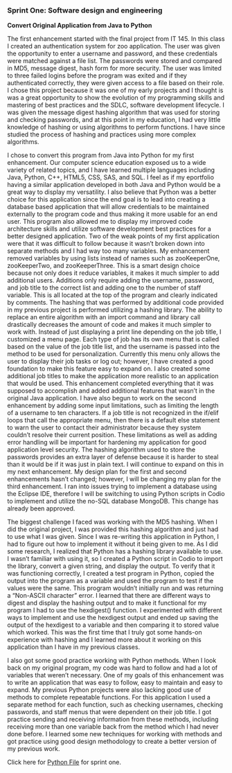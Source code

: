 ### **Sprint One: Software design and engineering**
**Convert Original Application from Java to Python**

The first enhancement started with the final project from IT 145. In this class I created an authentication system for zoo application. The user was given the opportunity to enter a username and password, and these credentials were matched against a file list. The passwords were stored and compared in MD5, message digest, hash form for more security. The user was limited to three failed logins before the program was exited and if they authenticated correctly, they were given access to a file based on their role. I chose this project because it was one of my early projects and I thought is was a great opportunity to show the evolution of my programming skills and mastering of best practices and the SDLC, software development lifecycle. I was given the message digest hashing algorithm that was used for storing and checking passwords, and at this point in my education, I had very little knowledge of hashing or using algorithms to perform functions. I have since studied the process of hashing and practices using more complex algorithms. 

I chose to convert this program from Java into Python for my first enhancement. Our computer science education exposed us to a wide variety of related topics, and I have learned multiple languages including Java, Python, C++, HTML5, CSS, SAS, and SQL. I feel as if my eportfolio having a similar application developed in both Java and Python would be a great way to display my versatility. I also believe that Python was a better choice for this application since the end goal is to lead into creating a database based application that will allow credentials to be maintained externally to the program code and thus making it more usable for an end user.  This program also allowed me to display my improved code architecture skills and utilize software development best practices for a better designed application. Two of the weak points of my first application were that it was difficult to follow because it wasn’t broken down into separate methods and I had way too many variables. My enhancement removed variables by using lists instead of names such as zooKeeperOne, zooKeeperTwo, and zooKeeperThree. This is a smart design choice because not only does it reduce variables, it makes it much simpler to add additional users. Additions only require adding the username, password, and job title to the correct list and adding one to the number of staff variable. This is all located at the top of the program and clearly indicated by comments. The hashing that was performed by additional code provided in my previous project is performed utilizing a hashing library. The ability to replace an entire algorithm with an import command and library call drastically decreases the amount of code and makes it much simpler to work with. Instead of just displaying a print line depending on the job title, I customized a menu page. Each type of job has its own menu that is called based on the value of the job title list, and the username is passed into the method to be used for personalization. Currently this menu only allows the user to display their job tasks or log out; however, I have created a good foundation to make this feature easy to expand on. I also created some additional job titles to make the application more realistic to an application that would be used. This enhancement completed everything that it was supposed to accomplish and added additional features that wasn’t in the original Java application. I have also begun to work on the second enhancement by adding some input limitations, such as limiting the length of a username to ten characters. If a job title is not recognized in the if/elif loops that call the appropriate menu, then there is a default else statement to warn the user to contact their administrator because they system couldn’t resolve their current position. These limitations as well as adding error handling will be important for hardening my application for good application level security. The hashing algorithm used to store the passwords provides an extra layer of defense because it is harder to steal than it would be if it was just in plain text. I will continue to expand on this in my next enhancement. My design plan for the first and second enhancements hasn’t changed; however, I will be changing my plan for the third enhancement. I ran into issues trying to implement a database using the Eclipse IDE, therefore I will be switching to using Python scripts in Codio to implement and utilize the no-SQL database MongoDB. This change has already been approved. 

The biggest challenge I faced was working with the MD5 hashing. When I did the original project, I was provided this hashing algorithm and just had to use what I was given. Since I was re-writing this application in Python, I had to figure out how to implement it without it being given to me. As I did some research, I realized that Python has a hashing library available to use. I wasn’t familiar with using it, so I created a Python script in Codio to import the library, convert a given string, and display the output. To verify that it was functioning correctly, I created a test program in Python, copied the output into the program as a variable and used the program to test if the values were the same. This program wouldn’t initially run and was returning a “Non-ASCII character” error. I learned that there are different ways to digest and display the hashing output and to make it functional for my program I had to use the hexdigest() function. I experimented with different ways to implement and use the hexdigest output and ended up saving the output of the hexdigest to a variable and then comparing it to stored value which worked. This was the first time that I truly got some hands-on experience with hashing and I learned more about it working on this application than I have in my previous classes. 

I also got some good practice working with Python methods. When I look back on my original program, my code was hard to follow and had a lot of variables that weren’t necessary. One of my goals of this enhancement was to write an application that was easy to follow, easy to maintain and easy to expand. My previous Python projects were also lacking good use of methods to complete repeatable functions. For this application I used a separate method for each function, such as checking usernames, checking passwords, and staff menus that were dependent on their job title. I got practice sending and receiving information from these methods, including receiving more than one variable back from the method which I had never done before. I learned some new techniques for working with methods and got practice using good design methodology to create a better version of my previous work. 

Click here for [Python File](https://williammedranogutshall.github.io/BigDawg.github.io/SprintTwo) for sprint one.
